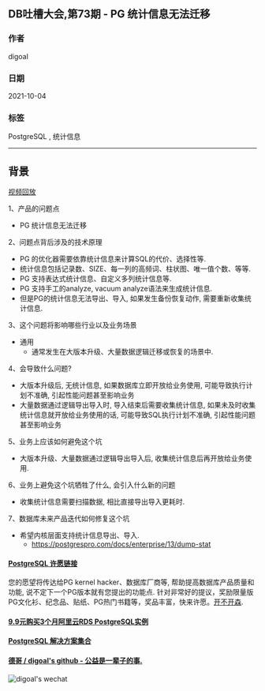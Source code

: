## DB吐槽大会,第73期 - PG 统计信息无法迁移   
  
### 作者  
digoal   
  
### 日期  
2021-10-04   
  
### 标签  
PostgreSQL , 统计信息   
  
----  
  
## 背景  
[视频回放]()   
  
1、产品的问题点  
- PG 统计信息无法迁移   
  
2、问题点背后涉及的技术原理  
- PG 的优化器需要依靠统计信息来计算SQL的代价、选择性等.   
- 统计信息包括记录数、SIZE、每一列的高频词、柱状图、唯一值个数、等等.   
- PG 支持表达式统计信息、自定义多列统计信息等.   
- PG 支持手工的analyze, vacuum analyze语法来生成统计信息.    
- 但是PG的统计信息无法导出、导入, 如果发生备份恢复动作, 需要重新收集统计信息.   
  
3、这个问题将影响哪些行业以及业务场景  
- 通用  
    - 通常发生在大版本升级、大量数据逻辑迁移或恢复的场景中.   
  
4、会导致什么问题?  
- 大版本升级后, 无统计信息, 如果数据库立即开放给业务使用, 可能导致执行计划不准确, 引起性能问题甚至影响业务  
- 大量数据通过逻辑导出导入时, 导入结束后需要收集统计信息, 如果未及时收集统计信息就开放给业务使用的话, 可能导致SQL执行计划不准确, 引起性能问题甚至影响业务  
  
5、业务上应该如何避免这个坑  
- 大版本升级、大量数据通过逻辑导出导入后, 收集统计信息后再开放给业务使用.   
  
6、业务上避免这个坑牺牲了什么, 会引入什么新的问题  
- 收集统计信息需要扫描数据, 相比直接导出导入更耗时.    
  
7、数据库未来产品迭代如何修复这个坑  
- 希望内核层面支持统计信息导出、导入.   
    - https://postgrespro.com/docs/enterprise/13/dump-stat  
        
  
#### [PostgreSQL 许愿链接](https://github.com/digoal/blog/issues/76 "269ac3d1c492e938c0191101c7238216")
您的愿望将传达给PG kernel hacker、数据库厂商等, 帮助提高数据库产品质量和功能, 说不定下一个PG版本就有您提出的功能点. 针对非常好的提议，奖励限量版PG文化衫、纪念品、贴纸、PG热门书籍等，奖品丰富，快来许愿。[开不开森](https://github.com/digoal/blog/issues/76 "269ac3d1c492e938c0191101c7238216").  
  
  
#### [9.9元购买3个月阿里云RDS PostgreSQL实例](https://www.aliyun.com/database/postgresqlactivity "57258f76c37864c6e6d23383d05714ea")
  
  
#### [PostgreSQL 解决方案集合](https://yq.aliyun.com/topic/118 "40cff096e9ed7122c512b35d8561d9c8")
  
  
#### [德哥 / digoal's github - 公益是一辈子的事.](https://github.com/digoal/blog/blob/master/README.md "22709685feb7cab07d30f30387f0a9ae")
  
  
![digoal's wechat](../pic/digoal_weixin.jpg "f7ad92eeba24523fd47a6e1a0e691b59")
  
